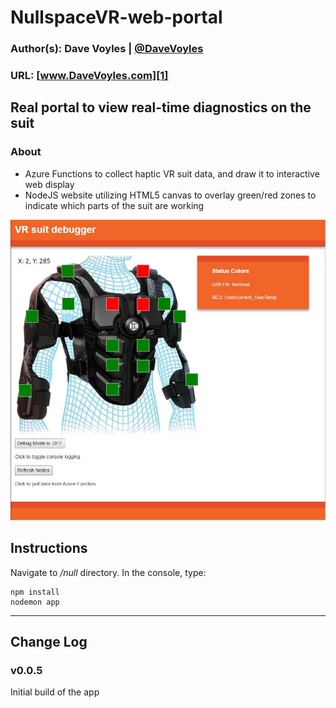 # NullspaceVR-web-portal
### Author(s): Dave Voyles | [@DaveVoyles](http://www.twitter.com/DaveVoyles)
### URL: [www.DaveVoyles.com][1]

Real portal to view real-time diagnostics on the suit
----------
### About

* Azure Functions to collect haptic VR suit data, and draw it to interactive web display
* NodeJS website utilizing HTML5 canvas to overlay green/red zones to indicate which parts of the suit are working

![overview](https://github.com/DaveVoyles/NullspaceVR-web-portal/blob/master/null/public/img/README-img.jpg)

## Instructions
Navigate to */null* directory. In the console, type:

```
npm install
nodemon app
```

----------

## Change Log
### v0.0.5
Initial build of the app


  [1]: http://www.daveVoyles.com "My website"
